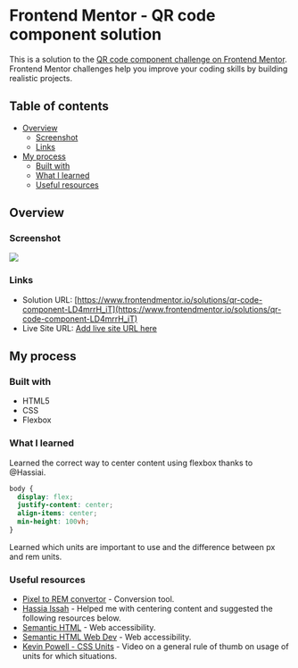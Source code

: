 # Frontend Mentor - QR code component solution

This is a solution to the [QR code component challenge on Frontend Mentor](https://www.frontendmentor.io/challenges/qr-code-component-iux_sIO_H). Frontend Mentor challenges help you improve your coding skills by building realistic projects. 

## Table of contents

- [Overview](#overview)
  - [Screenshot](#screenshot)
  - [Links](#links)
- [My process](#my-process)
  - [Built with](#built-with)
  - [What I learned](#what-i-learned)
  - [Useful resources](#useful-resources)


## Overview

### Screenshot

![](design/QR-Code%20Project.png)

### Links

- Solution URL: [https://www.frontendmentor.io/solutions/qr-code-component-LD4mrrH_iT](https://www.frontendmentor.io/solutions/qr-code-component-LD4mrrH_iT)
- Live Site URL: [Add live site URL here](https://your-live-site-url.com)

## My process

### Built with

- HTML5
- CSS
- Flexbox

### What I learned

 Learned the correct way to center content using flexbox thanks to @Hassiai.

  ```css
  body {
    display: flex;
    justify-content: center;
    align-items: center;
    min-height: 100vh;
  }
  ```
  Learned which units are important to use and the difference between px and rem units. 

### Useful resources

- [Pixel to REM convertor](https://pixelsconverter.com/px-to-rem) - Conversion tool.
- [Hassia Issah](https://www.frontendmentor.io/profile/Hassiai) - Helped me with centering content and suggested the following resources below.
- [Semantic HTML](https://uxdesign.cc/semantic-html-the-foundation-of-web-accessibility-e5bbecad7c17) - Web accessibility.
- [Semantic HTML Web Dev](https://web.dev/learn/html/semantic-html/) - Web accessibility.
- [Kevin Powell  - CSS Units](https://www.youtube.com/watch?v=N5wpD9Ov_To) - Video on a general rule of thumb on usage of units for which situations.

